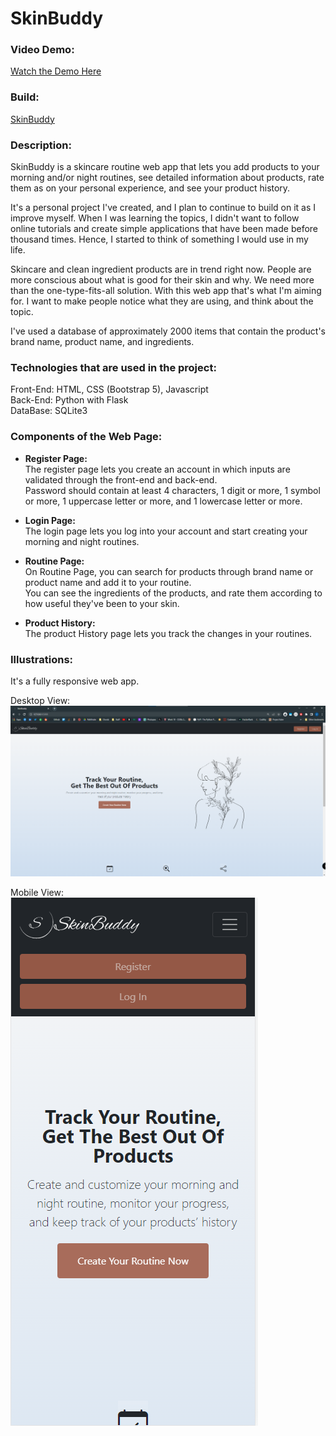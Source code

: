 # SkinBuddy
### Video Demo:
[Watch the Demo Here](https://youtu.be/A3ujDORDE5U)

### Build:

[SkinBuddy](https://skinbuddy.pythonanywhere.com/)


### Description:

SkinBuddy is a skincare routine web app that lets you add products to your morning and/or night routines, see detailed information about products, rate them as on your personal experience, and see your product history.

It's a personal project I've created, and I plan to continue to build on it as I improve myself. When I was learning the topics, I didn't want to follow online tutorials and create simple applications that have been made before thousand times. Hence, I started to think of something I would use in my life.

Skincare and clean ingredient products are in trend right now. People are more conscious about what is good for their skin and why. We need more than the one-type-fits-all solution. With this web app that's what I'm aiming for. I want to make people notice what they are using, and think about the topic.

I've used a database of approximately 2000 items that contain the product's brand name, product name, and ingredients.

### Technologies that are used in the project:

Front-End: HTML, CSS (Bootstrap 5), Javascript\
Back-End: Python with Flask\
DataBase: SQLite3

### Components of the Web Page:

- **Register Page:**\
The register page lets you create an account in which inputs are validated through the front-end and back-end.\
Password should contain at least 4 characters, 1 digit or more, 1 symbol or more, 1 uppercase letter or more, and 1 lowercase letter or more.

- **Login Page:**\
The login page lets you log into your account and start creating your morning and night routines.

- **Routine Page:**\
On Routine Page, you can search for products through brand name or product name and add it to your routine.\
You can see the ingredients of the products, and rate them according to how useful they've been to your skin.

- **Product History:**\
The product History page lets you track the changes in your routines.

### Illustrations:

It's a fully responsive web app.

Desktop View:\
![Desktop View](static/Skinbuddy-responsive-1.png)

Mobile View:\
![Mobile View](static/Skinbuddy-responsive-2.png)


